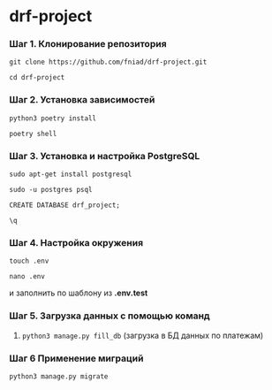 # drf-project

### Шаг 1. Клонирование репозитория

```git clone https://github.com/fniad/drf-project.git```

```cd drf-project```

### Шаг 2. Установка зависимостей

```python3 poetry install```

```poetry shell```

### Шаг 3. Установка и настройка PostgreSQL

```sudo apt-get install postgresql```

```sudo -u postgres psql```

```CREATE DATABASE drf_project;```

```\q```

### Шаг 4. Настройка окружения

```touch .env```

```nano .env```

и заполнить по шаблону из **.env.test**

### Шаг 5. Загрузка данных с помощью команд 

1. ```python3 manage.py fill_db``` (загрузка в БД данных по платежам)

### Шаг 6 Применение миграций

```python3 manage.py migrate```
